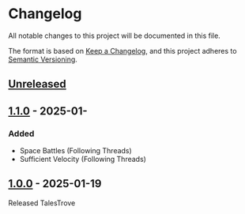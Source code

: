 # Changelog

All notable changes to this project will be documented in this file.

The format is based on [Keep a Changelog](https://keepachangelog.com/en/1.1.0/),
and this project adheres to [Semantic Versioning](https://semver.org/spec/v2.0.0.html).

[//]: # "Types of changes"
[//]: # "- **Added** for new features."
[//]: # "- **Changed** for changes in existing functionality."
[//]: # "- **Deprecated** for soon-to-be removed features."
[//]: # "- **Removed** for now removed features."
[//]: # "- **Fixed** for any bug fixes."
[//]: # "- **Security** in case of vulnerabilities."

## [Unreleased]

## [1.1.0] - 2025-01-

### Added

- Space Battles (Following Threads)
- Sufficient Velocity (Following Threads)

## [1.0.0] - 2025-01-19

Released TalesTrove

[unreleased]: https://github.com/Jemeni11/TalesTrove/compare/v1.1.0...HEAD
[1.1.0]: https://github.com/Jemeni11/TalesTrove/releases/compare/v1.0.0...v1.1.0
[1.0.0]: https://github.com/Jemeni11/TalesTrove/releases/tag/v1.0.0
